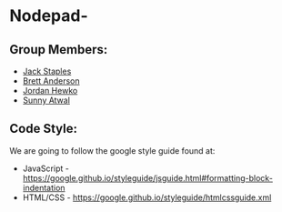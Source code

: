 # Nodepad-

## Group Members:
* [Jack Staples](https://github.com/JackStaples)
* [Brett Anderson](https://github.com/Brett-A-T-Anderson)
* [Jordan Hewko](https://github.com/jordanhewko)
* [Sunny Atwal](https://github.com/atwalg2)

## Code Style:
We are going to follow the google style guide found at:

* JavaScript - https://google.github.io/styleguide/jsguide.html#formatting-block-indentation
* HTML/CSS - https://google.github.io/styleguide/htmlcssguide.xml

